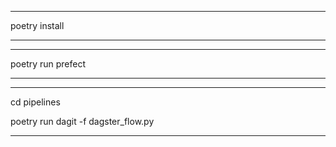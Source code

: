 *************
poetry install
*************

*************
poetry run prefect
*************

*************
cd pipelines

poetry run dagit -f dagster_flow.py
*************
